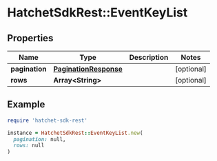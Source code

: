 # HatchetSdkRest::EventKeyList

## Properties

| Name | Type | Description | Notes |
| ---- | ---- | ----------- | ----- |
| **pagination** | [**PaginationResponse**](PaginationResponse.md) |  | [optional] |
| **rows** | **Array&lt;String&gt;** |  | [optional] |

## Example

```ruby
require 'hatchet-sdk-rest'

instance = HatchetSdkRest::EventKeyList.new(
  pagination: null,
  rows: null
)
```

